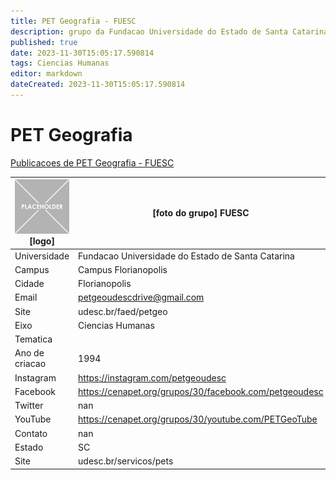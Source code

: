```yaml
---
title: PET Geografia - FUESC
description: grupo da Fundacao Universidade do Estado de Santa Catarina
published: true
date: 2023-11-30T15:05:17.590814
tags: Ciencias Humanas
editor: markdown
dateCreated: 2023-11-30T15:05:17.590814
---
```


# PET Geografia

[Publicacoes de PET Geografia - FUESC](/atividade/27PETGeografiaFUESC/feed)

| ![placeholder.png](/placeholder.png) [logo] | [foto do grupo] FUESC         |
| ------------------------------------------- | ------------------------------------------------- |
| Universidade                                | Fundacao Universidade do Estado de Santa Catarina      |
| Campus                                      | Campus Florianopolis            |
| Cidade                                      | Florianopolis             |
| Email                                       | petgeoudescdrive@gmail.com             |
| Site                                        | udesc.br/faed/petgeo              |
| Eixo                                        | Ciencias Humanas              |
| Tematica                                    |           |
| Ano de criacao                              | 1994        |
| Instagram                                   | https://instagram.com/petgeoudesc         |
| Facebook                                    | https://cenapet.org/grupos/30/facebook.com/petgeoudesc          |
| Twitter                                     | nan           |
| YouTube                                     | https://cenapet.org/grupos/30/youtube.com/PETGeoTube           |
| Contato                                     | nan         |
| Estado                                      |  SC            |
| Site                                        | udesc.br/servicos/pets |

